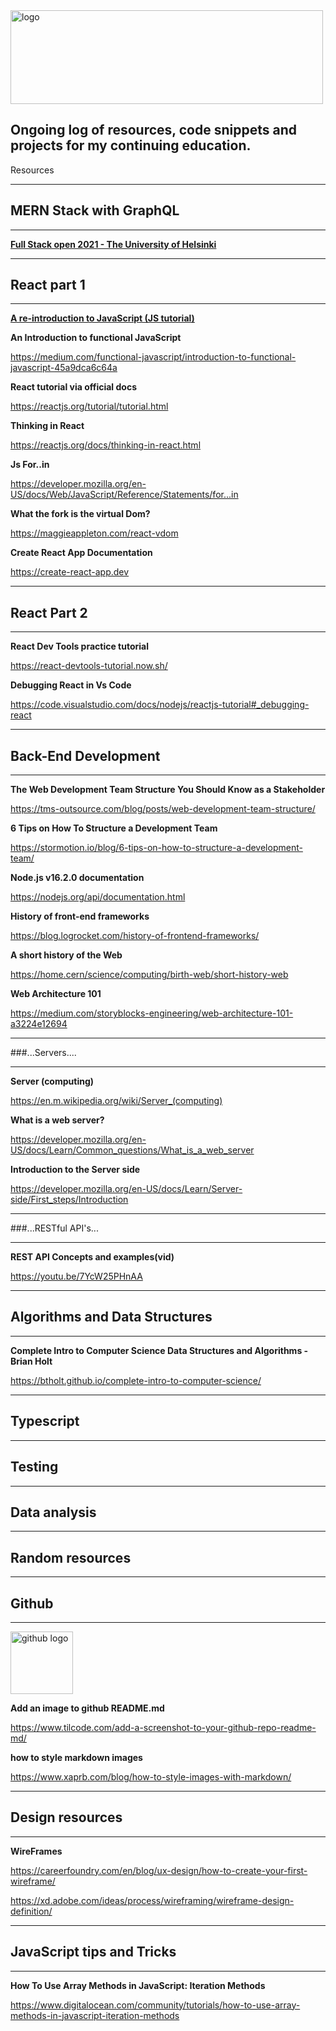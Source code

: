 <img src='images/photo.jpeg' width='500' height='150' alt='logo'/>


## Ongoing log of resources, code snippets and projects for my continuing education.




Resources

---

## MERN Stack with GraphQL

---

[__Full Stack open 2021 - The University of Helsinki__](https://fullstackopen.com/en/)


---

<h2>React part 1</h2>

---

[__A re-introduction to JavaScript (JS tutorial)__](https://developer.mozilla.org/en-US/docs/Web/JavaScript/A_re-introduction_to_JavaScript)

__An Introduction to functional JavaScript__

https://medium.com/functional-javascript/introduction-to-functional-javascript-45a9dca6c64a

__React tutorial via official docs__

https://reactjs.org/tutorial/tutorial.html

__Thinking in React__

https://reactjs.org/docs/thinking-in-react.html

__Js For..in__

https://developer.mozilla.org/en-US/docs/Web/JavaScript/Reference/Statements/for...in

__What the fork is the virtual Dom?__

https://maggieappleton.com/react-vdom

__Create React App Documentation__

https://create-react-app.dev

---

## React Part 2

---

__React Dev Tools practice tutorial__

https://react-devtools-tutorial.now.sh/

__Debugging React in Vs Code__

https://code.visualstudio.com/docs/nodejs/reactjs-tutorial#_debugging-react


---

## Back-End Development

---

__The Web Development Team Structure You Should Know as a Stakeholder__

https://tms-outsource.com/blog/posts/web-development-team-structure/

__6 Tips on How To Structure a Development Team__

https://stormotion.io/blog/6-tips-on-how-to-structure-a-development-team/

__Node.js v16.2.0 documentation__

https://nodejs.org/api/documentation.html

__History of front-end frameworks__

https://blog.logrocket.com/history-of-frontend-frameworks/

__A short history of the Web__

https://home.cern/science/computing/birth-web/short-history-web

__Web Architecture 101__

https://medium.com/storyblocks-engineering/web-architecture-101-a3224e12694

---

###...Servers....

---

__Server (computing)__

https://en.m.wikipedia.org/wiki/Server_(computing)

__What is a web server?__

https://developer.mozilla.org/en-US/docs/Learn/Common_questions/What_is_a_web_server

__Introduction to the Server side__


https://developer.mozilla.org/en-US/docs/Learn/Server-side/First_steps/Introduction

---

###...RESTful API's...

---
    
__REST API Concepts and examples(vid)__

https://youtu.be/7YcW25PHnAA


---

## Algorithms and Data Structures

---

__Complete Intro to Computer Science
Data Structures and Algorithms - Brian Holt__

https://btholt.github.io/complete-intro-to-computer-science/

---

## Typescript

---

## Testing

---

## Data analysis

---

## Random resources

---

## Github

---

<img src='images/github.png' width='100' height='100' alt='github logo'/>


__Add an image to github README.md__

https://www.tilcode.com/add-a-screenshot-to-your-github-repo-readme-md/

__how to style markdown images__

https://www.xaprb.com/blog/how-to-style-images-with-markdown/

---

## Design resources

---

__WireFrames__

https://careerfoundry.com/en/blog/ux-design/how-to-create-your-first-wireframe/

https://xd.adobe.com/ideas/process/wireframing/wireframe-design-definition/



---

## JavaScript tips and Tricks

---

__How To Use Array Methods in JavaScript: Iteration Methods__

https://www.digitalocean.com/community/tutorials/how-to-use-array-methods-in-javascript-iteration-methods

